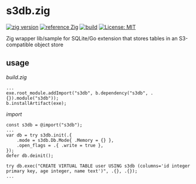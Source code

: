# s3db.zig
[![zig version](https://img.shields.io/badge/0.14.0-orange?style=flat&logo=zig&label=Zig&color=%23eba742)](https://ziglang.org/download/)
[![reference Zig](https://img.shields.io/badge/deps%20-1-orange?color=%23eba742)](https://github.com/dgv/s3db.zig/blob/main/build.zig.zon)
[![build](https://github.com/dgv/s3db.zig/actions/workflows/build.yml/badge.svg)](https://github.com/dgv/s3db.zig/actions/workflows/build.yml)
[![License: MIT](https://img.shields.io/badge/license-MIT-yellow.svg)](https://opensource.org/licenses/MIT)

Zig wrapper lib/sample for SQLite/Go extension that stores tables in an S3-compatible object store

## usage
_build.zig_
```zig
...
exe.root_module.addImport("s3db", b.dependency("s3db", .{}).module("s3db"));
b.installArtifact(exe);
```
_import_
```zig
const s3db = @import("s3db");
...
var db = try s3db.init(.{
    .mode = s3db.Db.Mode{ .Memory = {} },
    .open_flags = .{ .write = true },
});
defer db.deinit();

try db.exec("CREATE VIRTUAL TABLE user USING s3db (columns='id integer primary key, age integer, name text')", .{}, .{});
...
```
